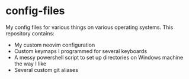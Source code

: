 # config-files
My config files for various things on various operating systems. This repository contains:

- My custom neovim configuration
- Custom keymaps I programmed for several keyboards
- A messy powershell script to set up directories on Windows machine the way I like
- Several custom git aliases
